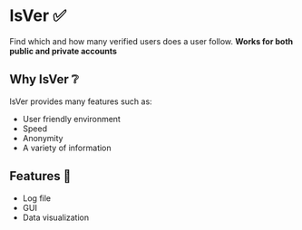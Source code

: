 # IsVer ✅

Find which and how many verified users does a user follow. **Works for both public and private accounts**

## Why IsVer ❔

IsVer provides many features such as:

- User friendly environment
- Speed
- Anonymity
- A variety of information

## Features 🚀

- Log file
- GUI
- Data visualization

